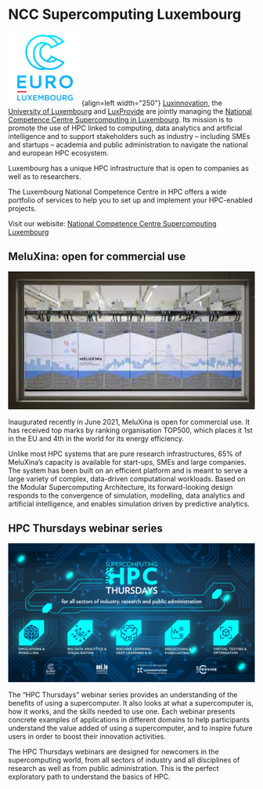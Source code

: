 # NCC Supercomputing Luxembourg

![](figures/LUX.png){align=left  width="250"}
[Luxinnovation](https://www.luxinnovation.lu/), the [University of Luxembourg](https://hpc.uni.lu/) and [LuxProvide](https://luxprovide.lu/) are jointly managing the [National Competence Centre Supercomputing in Luxembourg](https://www.luxinnovation.lu/national-competence-centre-in-hpc/). Its mission is to promote the use of HPC linked to computing, data analytics and artificial intelligence and to support stakeholders such as industry – including SMEs and startups – academia and public administration to navigate the national and european HPC ecosystem. 

Luxembourg has a unique HPC infrastructure that is open to companies as well as to researchers.

The Luxembourg National Competence Centre in HPC offers a wide portfolio of services to help you to set up and implement your HPC-enabled projects.

Visit our webisite: [National Competence Centre Supercomputing Luxembourg](https://supercomputing-uat.luxinnovation.lu/)



## MeluXina: open for commercial use


<p align="center"><img src="figures/meluxina.jpeg" width="900px"/></p>

Inaugurated recently in June 2021, MeluXina is open for commercial use. It has received top marks by ranking organisation TOP500, which places it 1st in the EU and 4th in the world for its energy efficiency.

Unlike most HPC systems that are pure research infrastructures, 65% of MeluXina’s capacity is available for start-ups, SMEs and large companies. The system has been built on an efficient platform and is meant to serve a large variety of complex, data-driven computational workloads. Based on the Modular Supercomputing Architecture, its forward-looking design responds to the convergence of simulation, modelling, data analytics and artificial intelligence, and enables simulation driven by predictive analytics.



## HPC Thursdays webinar series

<p align="center"><img src="figures/hpc_thursday.jpg" width="900px"/></p>


The “HPC Thursdays” webinar series provides an understanding of the benefits of using a supercomputer. It also looks at what a supercomputer is, how it works, and the skills needed to use one. Each webinar presents concrete examples of applications in different domains to help participants understand the value added of using a supercomputer, and to inspire future users in order to boost their innovation activities.

The HPC Thursdays webinars are designed for newcomers in the supercomputing world, from all sectors of industry and all disciplines of research as well as from public administration. This is the perfect exploratory path to understand the basics of HPC.

